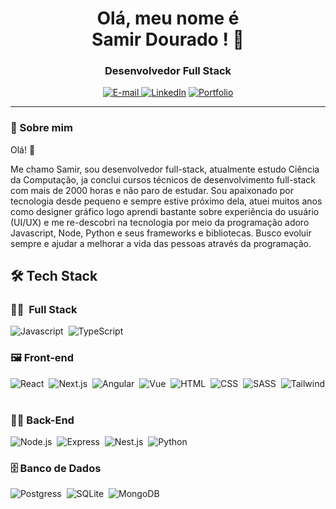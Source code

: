 <h1 align="center">
  Olá, meu nome é<br>Samir Dourado ! 🖖
</h1>


<h3 align="center">
  Desenvolvedor Full Stack
</h3>

<div align="center">
<p>
<a href="mailto:samir3500@gmail.com">
<img src="https://img.shields.io/badge/-email-020114?style=for-the-badge&amp;logo=microsoft-outlook&amp;logoColor=ffffff&amp;color:FFF" alt="E-mail">
</a>
<a href="https://www.linkedin.com/in/samirdourado"><img src="https://img.shields.io/badge/LinkedIn-0077B5?style=for-the-badge&logo=linkedin&logoColor=white" alt="LinkedIn"></a>
<a href="https://samirdouradoportfolio-lemon.vercel.app/"><img src="https://img.shields.io/badge/website-000000?style=for-the-badge&logo=About.me&logoColor=white" alt="Portfolio"></a></p>
</div>

---

### 🎯 Sobre mim

Olá! 🖖

Me chamo Samir, sou desenvolvedor full-stack, atualmente estudo Ciência da Computação, ja conclui cursos técnicos de desenvolvimento full-stack com mais de 2000 horas e não paro de estudar. Sou apaixonado por tecnologia desde pequeno e sempre estive próximo dela, atuei muitos anos como designer gráfico logo aprendi bastante sobre experiência do usuário (UI/UX) e me re-descobri na tecnologia por meio da programação adoro Javascript, Node, Python e seus frameworks e bibliotecas. Busco evoluir sempre e ajudar a melhorar a vida das pessoas através da programação.

## 🛠 Tech Stack

### 👩‍💻 &nbsp;Full Stack

![Javascript](https://img.shields.io/badge/JavaScript-F7DF1E?style=for-the-badge&logo=javascript&logoColor=black)&nbsp;
![TypeScript](https://img.shields.io/badge/TypeScript-007ACC?style=for-the-badge&logo=typescript&logoColor=white)&nbsp;

### 🖼️ Front-end

![React](https://img.shields.io/badge/React-20232A?style=for-the-badge&logo=react&logoColor=61DAFB)&nbsp;
![Next.js](https://img.shields.io/badge/Next.js-ffffff?style=for-the-badge&logo=vercel&logoColor=black)&nbsp;
![Angular](https://img.shields.io/badge/Angular-DD0031?style=for-the-badge&logo=angular&logoColor=white)&nbsp;
![Vue](https://img.shields.io/badge/Vue-42b883?style=for-the-badge&logo=vue&logoColor=white)&nbsp;
![HTML](https://img.shields.io/badge/HTML5-E34F26?style=for-the-badge&logo=html5&logoColor=white)&nbsp;
![CSS](https://img.shields.io/badge/CSS3-1572B6?style=for-the-badge&logo=css3&logoColor=white)&nbsp;
![SASS](https://img.shields.io/badge/Sass-CC6699?style=for-the-badge&logo=sass&logoColor=white)&nbsp;
![Tailwind](https://img.shields.io/badge/Tailwind_CSS-38B2AC?style=for-the-badge&logo=tailwind-css&logoColor=white)&nbsp;

### 👩‍💻 Back-End

![Node.js](https://img.shields.io/badge/Node.js-43853D?style=for-the-badge&logo=node.js&logoColor=white)&nbsp;
![Express](https://img.shields.io/badge/Express.js-404D59?style=for-the-badge)&nbsp;
![Nest.js](https://img.shields.io/badge/nest.js-E7ECEB?style=for-the-badge&logo=nest&Color=3D5A7A)&nbsp;
![Python](https://img.shields.io/badge/Python-14354C?style=for-the-badge&logo=python&logoColor=white)&nbsp;



### 🗄️ Banco de Dados

![Postgress](https://img.shields.io/badge/PostgreSQL-316192?style=for-the-badge&logo=postgresql&logoColor=white)&nbsp;
![SQLite](https://img.shields.io/badge/SQLite-07405E?style=for-the-badge&logo=sqlite&logoColor=white)&nbsp;
![MongoDB](https://img.shields.io/badge/MongoDB-4EA94B?style=for-the-badge&logo=mongodb&logoColor=white)&nbsp;



